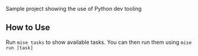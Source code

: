 Sample project showing the use of Python dev tooling

## How to Use
Run `mise tasks` to show available tasks. You can then run them using `mise run [task]`